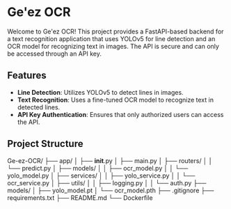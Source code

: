 # Ge'ez OCR

Welcome to Ge'ez OCR! This project provides a FastAPI-based backend for a text recognition application that uses YOLOv5 for line detection and an OCR model for recognizing text in images. The API is secure and can only be accessed through an API key.

## Features

- **Line Detection**: Utilizes YOLOv5 to detect lines in images.
- **Text Recognition**: Uses a fine-tuned OCR model to recognize text in detected lines.
- **API Key Authentication**: Ensures that only authorized users can access the API.

## Project Structure

Ge-ez-OCR/
├── app/
│   ├── __init__.py
│   ├── main.py
│   ├── routers/
│   │   └── predict.py
│   ├── models/
│   │   ├── ocr_model.py
│   │   └── yolo_model.py
│   ├── services/
│   │   ├── yolo_service.py
│   │   └── ocr_service.py
│   ├── utils/
│   │   ├── logging.py
│   │   └── auth.py
├── models/
│   ├── yolo_model.pt
│   └── ocr_model.pth
├── .gitignore
├── requirements.txt
├── README.md
└── Dockerfile
